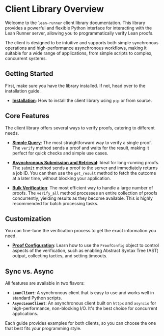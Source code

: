 # Client Library Overview

Welcome to the `lean-runner` client library documentation. This library provides a powerful and flexible Python interface for interacting with the Lean Runner server, allowing you to programmatically verify Lean proofs.

The client is designed to be intuitive and supports both simple synchronous operations and high-performance asynchronous workflows, making it suitable for a wide range of applications, from simple scripts to complex, concurrent systems.

## Getting Started

First, make sure you have the library installed. If not, head over to the installation guide.

- **[Installation](./install.md)**: How to install the client library using `pip` or from source.

## Core Features

The client library offers several ways to verify proofs, catering to different needs.

- **[Simple Query](./simple-query.md)**: The most straightforward way to verify a single proof. The `verify` method sends a proof and waits for the result, making it perfect for quick checks and simple use cases.

- **[Asynchronous Submission and Retrieval](./submit-get-result.md)**: Ideal for long-running proofs. The `submit` method sends a proof to the server and immediately returns a job ID. You can then use the `get_result` method to fetch the outcome at a later time, without blocking your application.

- **[Bulk Verification](./verify-all.md)**: The most efficient way to handle a large number of proofs. The `verify_all` method processes an entire collection of proofs concurrently, yielding results as they become available. This is highly recommended for batch processing tasks.

## Customization

You can fine-tune the verification process to get the exact information you need.

- **[Proof Configuration](./config.md)**: Learn how to use the `ProofConfig` object to control aspects of the verification, such as enabling Abstract Syntax Tree (AST) output, collecting tactics, and setting timeouts.

## Sync vs. Async

All features are available in two flavors:

- **`LeanClient`**: A synchronous client that is easy to use and works well in standard Python scripts.
- **`AsyncLeanClient`**: An asynchronous client built on `httpx` and `asyncio` for high-performance, non-blocking I/O. It's the best choice for concurrent applications.

Each guide provides examples for both clients, so you can choose the one that best fits your programming style.
